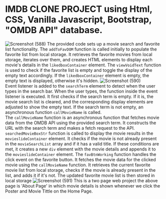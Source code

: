 # IMDB CLONE PROJECT using Html, CSS, Vanilla Javascript, Bootstrap, "OMDB API" database.
![Screenshot (588)](https://github.com/yash-2096/Imdb_Clone/assets/63354265/7b32bd5c-ab6f-4271-92b7-af41fcb431f1)
The provided code sets up a movie search and favorite list functionality.
   The `addToFavDOM` function is called initially to populate the favorite list from local storage. It retrieves the favorite movies from local storage, iterates over them, and creates HTML elements to display each movie's details in the `likedboxContainer` element. The `viewVoidText` function is used to check if the favorite list is empty and toggle the display of the empty text accordingly. If the `likedboxContainer` element is empty, the empty text is displayed, otherwise it's hidden.
![Screenshot (590)](https://github.com/yash-2096/Imdb_Clone/assets/63354265/45b7393d-6d05-4c44-91cd-94ca8101b718)   
                                                   Event listener is added to the `searchTerm` element to detect when the user types in the search bar. When the user types, the function inside the event listener is executed. It first checks if the search term is empty. If it is, the movie search list is cleared, and the corresponding display elements are adjusted to show the empty text. If the search term is not empty, an asynchronous function `callMovieName` is called.        
                                                   The `callMovieName` function is an asynchronous function that fetches movie data from the OMDB API using the provided search term. It constructs the URL with the search term and makes a fetch request to the API.
                                                   `searchedMovieBoxStr` function is called to display the movie results in the `movieslideContainer` element. It checks if the movie is not already present in the `movieSearchList` array and if it has a valid title. If these conditions are met, it creates a new `div` element with the movie details and appends it to the `movieslideContainer` element.
                                                    The `favBtnWorking` function handles the click event on the favorite button. It fetches the movie data for the clicked movie using the `callMovieName` function. It retrieves the current favorite movie list from local storage, checks if the movie is already present in the list, and adds it if it's not. The updated favorite movie list is then stored in local storage
![Screenshot (591)](https://github.com/yash-2096/Imdb_Clone/assets/63354265/058e9355-0849-45bb-a967-3ac181838a41)
                                                     This is a two page web project the above page is 'About Page' in which movie details is shown whenever we click the Poster and Movie Tittle on the Home Page.

